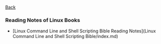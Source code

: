 [Back](../index.md)

### Reading Notes of Linux Books

- [Linux Command Line and Shell Scripting Bible Reading Notes](Linux Command Line and Shell Scripting Bible/index.md)